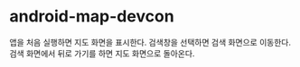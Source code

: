# android-map-devcon

앱을 처음 실행하면 지도 화면을 표시한다.
검색창을 선택하면 검색 화면으로 이동한다.
검색 화면에서 뒤로 가기를 하면 지도 화면으로 돌아온다.